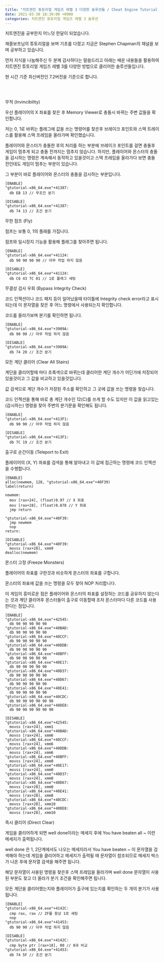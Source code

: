 ```yaml
---
title: "치트엔진 튜토리얼 게임즈 레벨 3 다양한 솔루션들 / Cheat Engine Tutorial Games Level 3 various solutions"
date: 2021-03-30 18:39:00 +0900
categories: 치트엔진 튜토리얼 게임즈 레벨 3 솔루션
---
```

치트엔진을 공부한지 어느덧 한달이 되었습니다.

재즐보프님의 튜토리얼을 보며 기초를 다졌고 지금은 Stephen Chapman의 채널을 보며 공부하고 있습니다.

먼저 지식을 나눔해주신 두 분께 감사하다는 말씀드리고 아래는 배운 내용들을 활용하여 치트엔진 튜토리얼 게임즈 레벨 3를 다양한 방법으로 클리어한 솔루션들입니다.

현 시간 기준 최신버전인 7.2버전을 기준으로 합니다.

<br><br>

무적 (Invincibility)

우선 플레이어의 X 좌표를 찾은 후 Memory Viewer로 충돌시 바뀌는 주변 값들을 확인합니다.

저는 0, 1로 바뀌는 플래그에 값을 쓰는 명령어를 찾은후 브레이크 포인트와 스택 트레이스를 활용해 스택 프레임을 올라가며 확인했습니다.

플레이어와 몬스터가 충돌한 후의 처리를 하는 부분에 브레이크 포인트를 걸면 충돌후 게임이 멈추게 되고 충돌 전까지는 멈추지 않습니다. 하지만, 플레이어와 몬스터의 충돌을 감시하는 명령은 계속해서 동작하고 있을것이고 스택 프레임을 올라가다 보면 충돌 전인데도 게임이 멈추는 부분이 있습니다.

그 부분이 바로 플레이어와 몬스터의 충돌을 감시하는 부분입니다.
```
[ENABLE]
"gtutorial-x86_64.exe"+41387:
  db EB 13 // 무조건 분기

[DISABLE]
"gtutorial-x86_64.exe"+41387:
  db 74 13 // 조건 분기
```

무한 점프 (Fly)

점프는 보통 0, 1의 플래를 가집니다.

점프와 일시정지 기능을 활용해 플래그를 찾아주면 됩니다.
```
[ENABLE]
"gtutorial-x86_64.exe"+41124:
  db 90 90 90 90 // 아무 작업 하지 않음

[DISABLE]
"gtutorial-x86_64.exe"+41124:
  db C6 43 7C 01 // 1로 플래그 세팅
```

무결성 검사 우회 (Bypass Integrity Check)

코드 인젝션이나 코드 패치 등이 일어났을때 타이틀에 Integrity check error라고 표시되는데 이 문자열을 찾은 후 어느 명령에서 사용되는지 확인합니다.

코드를 올라가보며 분기를 확인하면 됩니다.
```
[ENABLE]
"gtutorial-x86_64.exe"+3909A:
  db 90 90 // 아무 작업 하지 않음

[DISABLE]
"gtutorial-x86_64.exe"+3909A:
  db 74 20 // 조건 분기
```

모든 계단 클리어 (Clear All Stairs)

계단을 클리어할때 마다 초록색으로 바뀌는데 클리어한 계단 개수가 어딘가에 저장되어 있을것이고 그 값을 비교하고 있을것입니다.

값 검색으로 계단 개수가 저장된 주소를 확인하고 그 곳에 값을 쓰는 명령을 찾습니다.

코드 인젝션을 통해 바로 총 계단 개수인 12(C)를 쓰게 할 수도 있지만 이 값을 읽고있는(감시하는) 명령을 찾아 주변의 분기문을 확인해도 됩니다.
```
[ENABLE]
"gtutorial-x86_64.exe"+413F1:
  db 90 90 // 아무 작업 하지 않음

[DISABLE]
"gtutorial-x86_64.exe"+413F1:
  db 7C 19 // 조건 분기
```

출구로 순간이동 (Teleport to Exit)

플레이어의 (X, Y) 좌표를 검색을 통해 알아내고 이 값에 접근하는 명령에 코드 인젝션을 수행합니다.

```
[ENABLE]
alloc(newmem, 128, "gtutorial-x86_64.exe"+40F39)
label(return)

newmem:
  mov [rax+24], (float)0.97 // X 좌표
  mov [rax+28], (float)0.878 // Y 좌표
  jmp return

"gtutorial-x86_64.exe"+40F39:
  jmp newmem
  nop
return:

[DISABLE]
"gtutorial-x86_64.exe"+40F39:
  movss [rax+28], xmm9
dealloc(newmem)
```

몬스터 고정 (Freeze Monsters)

플레이어의 좌표를 구한것과 비슷하게 몬스터의 좌표를 구합니다.

몬스터의 좌표에 값을 쓰는 명령을 모두 찾아 NOP 처리합니다.

이 게임의 흥미로운 점은 플레이어와 몬스터의 좌표를 설정하는 코드를 공유하지 않는다는 것과 계단 클리어후 몬스터들이 출구로 이동할때 조차 몬스터마다 다른 코드를 사용한다는 점입니다.

```
[ENABLE]
"gtutorial-x86_64.exe"+42545:
  db 90 90 90 90 90
"gtutorial-x86_64.exe"+40BAD:
  db 90 90 90 90 90
"gtutorial-x86_64.exe"+40CCF:
  db 90 90 90 90 90
"gtutorial-x86_64.exe"+40DDB:
  db 90 90 90 90 90
"gtutorial-x86_64.exe"+40BFF:
  db 90 90 90 90 90
"gtutorial-x86_64.exe"+40E17:
  db 90 90 90 90 90
"gtutorial-x86_64.exe"+40D37:
  db 90 90 90 90 90
"gtutorial-x86_64.exe"+40D67:
  db 90 90 90 90 90
"gtutorial-x86_64.exe"+40E41:
  db 90 90 90 90 90
"gtutorial-x86_64.exe"+40CDC:
  db 90 90 90 90 90 90
"gtutorial-x86_64.exe"+40DE8:
  db 90 90 90 90 90 90

[DISABLE]
"gtutorial-x86_64.exe"+42545:
  movss [rax+24], xmm1
"gtutorial-x86_64.exe"+40BAD:
  movss [rax+24], xmm6
"gtutorial-x86_64.exe"+40CCF:
  movss [rax+24], xmm6
"gtutorial-x86_64.exe"+40DDB:
  movss [rax+24], xmm6
"gtutorial-x86_64.exe"+40BFF:
  movss [rax+24], xmm0
"gtutorial-x86_64.exe"+40E17:
  movss [rax+24], xmm0
"gtutorial-x86_64.exe"+40D37:
  movss [rax+24], xmm0
"gtutorial-x86_64.exe"+40D67:
  movss [rax+28], xmm0
"gtutorial-x86_64.exe"+40E41:
  movss [rax+28], xmm8
"gtutorial-x86_64.exe"+40CDC:
  movss [rax+28], xmm10
"gtutorial-x86_64.exe"+40DE8:
  movss [rax+28], xmm10
```

즉시 클리어 (Direct Clear)

게임을 클리어하게 되면 well done이라는 메세지 후에 You have beaten all ~ 이런 메세지가 출력됩니다. 

well done 은 1, 2단계에서도 나오는 메세지라서 You have beaten ~ 이 문자열을 검색해야 하는데 게임을 클리어하고 메세지가 출력될 때 문자열이 참조되므로 메세지 박스가 나온 후에 문자열 검색을 해주면 됩니다.

해당 문자열이 사용된 명령을 찾은후 스택 프레임을 올라가며 well done 문자열이 사용된 부분도 찾고 더 올라가 분기 조건을 확인해주면 됩니다.

모든 계단을 클리어했는지와 플레이어가 출구에 있는지를 확인하는 두 개의 분기가 사용됩니다.
```
[ENABLE]
"gtutorial-x86_64.exe"+4142C:
  cmp rax, rax // ZF를 항상 1로 세팅
  nop
"gtutorial-x86_64.exe"+41453:
  db 90 90 // 아무 작업 하지 않음

[DISABLE]
"gtutorial-x86_64.exe"+4142C:
  cmp byte ptr [rax+18], 00 // 0과 비교
"gtutorial-x86_64.exe"+41453:
  db 74 5F // 조건 분기
```
